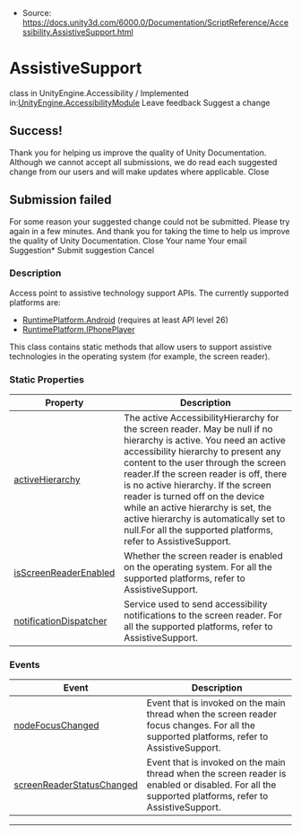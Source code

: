 * Source: https://docs.unity3d.com/6000.0/Documentation/ScriptReference/Accessibility.AssistiveSupport.html

# AssistiveSupport
class in UnityEngine.Accessibility
/
Implemented in:[UnityEngine.AccessibilityModule](https://docs.unity3d.com/6000.0/Documentation/ScriptReference/UnityEngine.AccessibilityModule.html)
Leave feedback
Suggest a change
## Success!
Thank you for helping us improve the quality of Unity Documentation. Although we cannot accept all submissions, we do read each suggested change from our users and will make updates where applicable.
Close
## Submission failed
For some reason your suggested change could not be submitted. Please <a>try again</a> in a few minutes. And thank you for taking the time to help us improve the quality of Unity Documentation.
Close
Your name Your email Suggestion* Submit suggestion
Cancel
### Description
Access point to assistive technology support APIs. 
The currently supported platforms are: 
  * [RuntimePlatform.Android](https://docs.unity3d.com/6000.0/Documentation/ScriptReference/RuntimePlatform.Android.html) (requires at least API level 26)
  * [RuntimePlatform.IPhonePlayer](https://docs.unity3d.com/6000.0/Documentation/ScriptReference/RuntimePlatform.IPhonePlayer.html)


This class contains static methods that allow users to support assistive technologies in the operating system (for example, the screen reader). 
### Static Properties
Property | Description  
---|---  
[activeHierarchy](https://docs.unity3d.com/6000.0/Documentation/ScriptReference/Accessibility.AssistiveSupport-activeHierarchy.html) |  The active AccessibilityHierarchy for the screen reader. May be null if no hierarchy is active. You need an active accessibility hierarchy to present any content to the user through the screen reader.If the screen reader is off, there is no active hierarchy. If the screen reader is turned off on the device while an active hierarchy is set, the active hierarchy is automatically set to null.For all the supported platforms, refer to AssistiveSupport.  
[isScreenReaderEnabled](https://docs.unity3d.com/6000.0/Documentation/ScriptReference/Accessibility.AssistiveSupport-isScreenReaderEnabled.html) |  Whether the screen reader is enabled on the operating system. For all the supported platforms, refer to AssistiveSupport.  
[notificationDispatcher](https://docs.unity3d.com/6000.0/Documentation/ScriptReference/Accessibility.AssistiveSupport-notificationDispatcher.html) |  Service used to send accessibility notifications to the screen reader. For all the supported platforms, refer to AssistiveSupport.  
### Events
Event | Description  
---|---  
[nodeFocusChanged](https://docs.unity3d.com/6000.0/Documentation/ScriptReference/Accessibility.AssistiveSupport-nodeFocusChanged.html) |  Event that is invoked on the main thread when the screen reader focus changes. For all the supported platforms, refer to AssistiveSupport.  
[screenReaderStatusChanged](https://docs.unity3d.com/6000.0/Documentation/ScriptReference/Accessibility.AssistiveSupport-screenReaderStatusChanged.html) |  Event that is invoked on the main thread when the screen reader is enabled or disabled. For all the supported platforms, refer to AssistiveSupport.  
* * *
